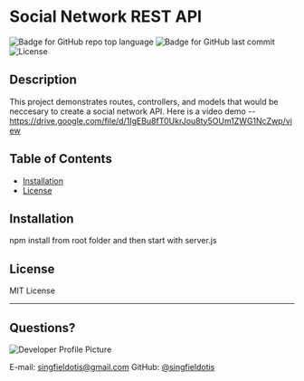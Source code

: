 # Social Network REST API
  ![Badge for GitHub repo top language](https://img.shields.io/github/languages/top/SingfieldOtis/the-friend-zone?style=flat&logo=appveyor) ![Badge for GitHub last commit](https://img.shields.io/github/last-commit/SingfieldOtis/the-friend-zone?style=flat&logo=appveyor) ![License](https://img.shields.io/github/license/SingfieldOtis/the-friend-zone?style=flat&logo=appveyor)
  
  
  ## Description 
  
  This project demonstrates routes, controllers, and models that would be neccesary to create a social network API. 
  Here is a video demo -- https://drive.google.com/file/d/1IgEBu8fT0UkrJou8ty5OUm1ZWG1NcZwp/view
  ## Table of Contents
  * [Installation](#installation)
  * [License](#license)
   
  
  ## Installation
  
  npm install from root folder and then start with server.js
  
  ## License
  
  MIT License
  
  ---
  
  ## Questions?
  
  ![Developer Profile Picture](https://avatars.githubusercontent.com/u/8413917?v=4) 
  
  E-mail: singfieldotis@gmail.com
  GitHub: [@singfieldotis](https://api.github.com/users/singfieldotis)

  
  